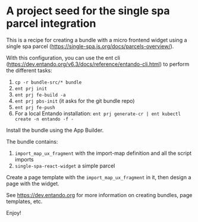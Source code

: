 # A project seed for the single spa parcel integration

This is a recipe for creating a bundle with a micro frontend widget using a single spa parcel (https://single-spa.js.org/docs/parcels-overview/).

With this configuration, you can use the ent cli (https://dev.entando.org/v6.3/docs/reference/entando-cli.html) to perform the different tasks:

1. `cp -r bundle-src/* bundle`
2. `ent prj init`
3. `ent prj fe-build -a`
4. `ent prj pbs-init` (it asks for the git bundle repo)
5. `ent prj fe-push`
6. For a local Entando installation: `ent prj generate-cr | ent kubectl create -n entando -f -`

Install the bundle using the App Builder.

The bundle contains:

1. `import_map_ux_fragment` with the import-map definition and all the script imports
2. `single-spa-react-widget` a simple parcel

Create a page template with the `import_map_ux_fragment` in it, then design a page with the widget.

See <https://dev.entando.org> for more information on creating bundles, page templates, etc.

Enjoy!
